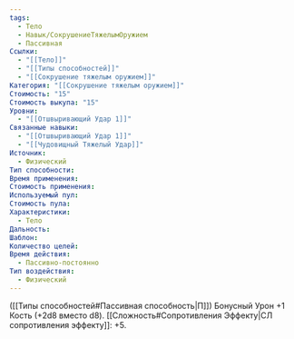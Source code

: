 ```yaml
---
tags:
  - Тело
  - Навык/СокрушениеТяжелымОружием
  - Пассивная
Ссылки:
  - "[[Тело]]"
  - "[[Типы способностей]]"
  - "[[Сокрушение тяжелым оружием]]"
Категория: "[[Сокрушение тяжелым оружием]]"
Стоимость: "15"
Стоимость выкупа: "15"
Уровни:
  - "[[Отшвыривающий Удар 1]]"
Связанные навыки:
  - "[[Отшвыривающий Удар 1]]"
  - "[[Чудовищный Тяжелый Удар]]"
Источник:
  - Физический
Тип способности: 
Время применения: 
Стоимость применения: 
Используемый пул: 
Стоимость пула: 
Характеристики:
  - Тело
Дальность: 
Шаблон: 
Количество целей: 
Время действия:
  - Пассивно-постоянно
Тип воздействия:
  - Физический
---
```

([[Типы способностей#Пассивная способность|П]]) Бонусный Урон +1 Кость (+2d8 вместо d8). [[Сложность#Cопротивления Эффекту|СЛ сопротивления эффекту]]: +5. 